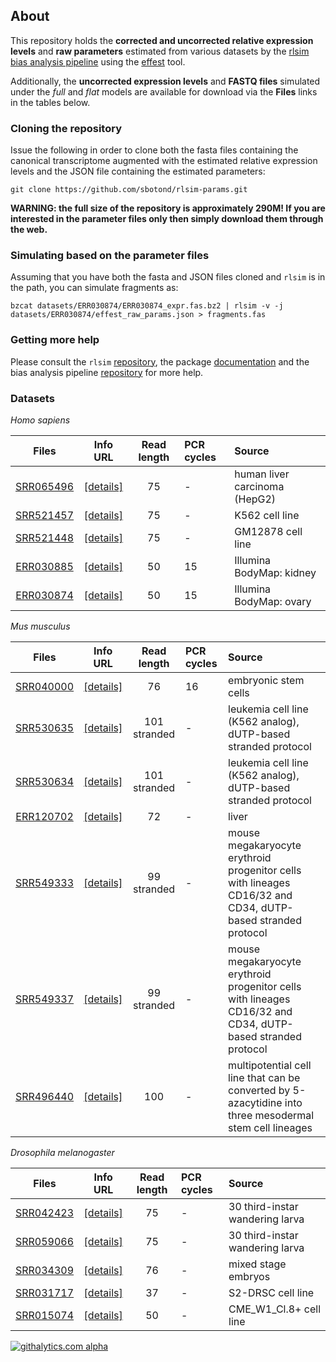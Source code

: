 ## About

This repository holds the **corrected and uncorrected relative expression levels** and **raw parameters** estimated from various datasets by
the [rlsim](http://bit.ly/rlsim-git) [bias analysis pipeline](http://bit.ly/rlsim-pl) using the [effest](http://bit.ly/rlsim-doc) tool.

Additionally, the **uncorrected expression levels** and **FASTQ files** simulated under the *full* and *flat* models are available for download via the **Files** links in the tables below.

### Cloning the repository

Issue the following in order to clone both the fasta files containing the canonical transcriptome augmented with the estimated relative expression levels and the JSON file containing the estimated parameters:

```
git clone https://github.com/sbotond/rlsim-params.git
```

**WARNING: the full size of the repository is approximately 290M! If you are interested in the parameter files only then simply download them through the web.**

### Simulating based on the parameter files

Assuming that you have both the fasta and JSON files cloned and `rlsim` is in the path, you can simulate fragments as:

```
bzcat datasets/ERR030874/ERR030874_expr.fas.bz2 | rlsim -v -j datasets/ERR030874/effest_raw_params.json > fragments.fas
```
### Getting more help

Please consult the `rlsim` [repository](http://bit.ly/rlsim-git), the package [documentation](http://rlsim-doc) and the bias analysis pipeline [repository](http://bit.ly/rlsim-pl) for more help.

### Datasets

*Homo sapiens*

|                         Files                                            |              Info URL            | Read length | PCR cycles| Source                         |
|:----------------------------------------------------------------------------------:|:--------------------------------:|:-----------:|:----------|:-------------------------------|
|[SRR065496](http://www.ebi.ac.uk/goldman-srv/rlsim/datasets/SRR065496) | [[details]](http://j.mp/10gF04D) |      75     |     -     | human liver carcinoma (HepG2)  |
|[SRR521457](http://www.ebi.ac.uk/goldman-srv/rlsim/datasets/SRR521457) | [[details]](http://j.mp/10gF04D) |      75     |     -     | K562 cell line                 |
|[SRR521448](http://www.ebi.ac.uk/goldman-srv/rlsim/datasets/SRR521448) | [[details]](http://j.mp/10gF04D) |      75     |     -     | GM12878 cell line              |
|[ERR030885](http://www.ebi.ac.uk/goldman-srv/rlsim/datasets/ERR030885) | [[details]](http://j.mp/10gF8kP) |      50     |     15    | Illumina BodyMap: kidney       |
|[ERR030874](http://www.ebi.ac.uk/goldman-srv/rlsim/datasets/ERR030874) | [[details]](http://j.mp/10gF8kP) |      50     |     15    | Illumina BodyMap: ovary        |

*Mus musculus*

|                         Files                                            |              Info URL            | Read length | PCR cycles| Source                         |
|:----------------------------------------------------------------------------------:|:--------------------------------:|:-----------:|:----------|:-------------------------------|
|[SRR040000](http://www.ebi.ac.uk/goldman-srv/rlsim/datasets/SRR040000) | [[details]](http://j.mp/10gFhoe) |      76     |     16    | embryonic stem cells           |
|[SRR530635](http://www.ebi.ac.uk/goldman-srv/rlsim/datasets/SRR530635) | [[details]](http://j.mp/109cLZI) |101 stranded |     -     | leukemia cell line (K562 analog), dUTP-based stranded protocol|
|[SRR530634](http://www.ebi.ac.uk/goldman-srv/rlsim/datasets/SRR530634) | [[details]](http://j.mp/109cLZI) |101 stranded |     -     | leukemia cell line (K562 analog), dUTP-based stranded protocol|
|[ERR120702](http://www.ebi.ac.uk/goldman-srv/rlsim/datasets/ERR120702) | [[details]](http://j.mp/10gFpUJ) |      72     |     -     | liver                          |
|[SRR549333](http://www.ebi.ac.uk/goldman-srv/rlsim/datasets/SRR549333) | [[details]](http://j.mp/10gFoAj) | 99 stranded |     -     | mouse megakaryocyte erythroid progenitor cells with lineages CD16/32 and CD34, dUTP-based stranded protocol|
|[SRR549337](http://www.ebi.ac.uk/goldman-srv/rlsim/datasets/SRR549337) | [[details]](http://j.mp/10gFoAj) | 99 stranded |     -     | mouse megakaryocyte erythroid progenitor cells with lineages CD16/32 and CD34, dUTP-based stranded protocol |
|[SRR496440](http://www.ebi.ac.uk/goldman-srv/rlsim/datasets/SRR496440) | [[details]](http://j.mp/10gFyaG) |     100     |     -     | multipotential cell line that can be converted by 5-azacytidine into three mesodermal stem cell lineages |

*Drosophila melanogaster*

|                         Files                                            |              Info URL            | Read length | PCR cycles| Source                         |
|:----------------------------------------------------------------------------------:|:--------------------------------:|:-----------:|:----------|:-------------------------------|
|[SRR042423](http://www.ebi.ac.uk/goldman-srv/rlsim/datasets/SRR042423) | [[details]](http://j.mp/10gFGad) |      75     |     -     | 30 third-instar wandering larva|
|[SRR059066](http://www.ebi.ac.uk/goldman-srv/rlsim/datasets/SRR059066) | [[details]](http://j.mp/10gFGad) |      75     |     -     | 30 third-instar wandering larva|
|[SRR034309](http://www.ebi.ac.uk/goldman-srv/rlsim/datasets/SRR034309) | [[details]](http://j.mp/10gFQOU) |      76     |     -     | mixed stage embryos            |
|[SRR031717](http://www.ebi.ac.uk/goldman-srv/rlsim/datasets/SRR031717) | [[details]](http://j.mp/109dj1L) |      37     |     -     | S2-DRSC cell line              |
|[SRR015074](http://www.ebi.ac.uk/goldman-srv/rlsim/datasets/SRR015074) | [[details]](http://j.mp/10gFUOP) |      50     |     -     | CME\_W1\_Cl.8+ cell line       |


[![githalytics.com alpha](https://cruel-carlota.pagodabox.com/148f65c0b66e11e434c4f7d1f892640e "githalytics.com")](http://githalytics.com/sbotond/rlsim-params)
